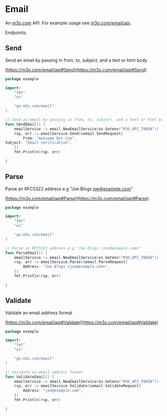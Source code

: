 # Email

An [m3o.com](https://m3o.com) API. For example usage see [m3o.com/email/api](https://m3o.com/email/api).

Endpoints:

## Send

Send an email by passing in from, to, subject, and a text or html body


[https://m3o.com/email/api#Send](https://m3o.com/email/api#Send)

```go
package example

import(
	"fmt"
	"os"

	"go.m3o.com/email"
)

// Send an email by passing in from, to, subject, and a text or html body
func SendEmail() {
	emailService := email.NewEmailService(os.Getenv("M3O_API_TOKEN"))
	rsp, err := emailService.Send(&email.SendRequest{
		From: "Awesome Dot Com",
Subject: "Email verification",
	})
	fmt.Println(rsp, err)
	
}
```
## Parse

Parse an RFC5322 address e.g "Joe Blogs <joe@example.com>"


[https://m3o.com/email/api#Parse](https://m3o.com/email/api#Parse)

```go
package example

import(
	"fmt"
	"os"

	"go.m3o.com/email"
)

// Parse an RFC5322 address e.g "Joe Blogs <joe@example.com>"
func ParseEmail() {
	emailService := email.NewEmailService(os.Getenv("M3O_API_TOKEN"))
	rsp, err := emailService.Parse(&email.ParseRequest{
		Address: "Joe Blogs <joe@example.com>",
	})
	fmt.Println(rsp, err)
	
}
```
## Validate

Validate an email address format


[https://m3o.com/email/api#Validate](https://m3o.com/email/api#Validate)

```go
package example

import(
	"fmt"
	"os"

	"go.m3o.com/email"
)

// Validate an email address format
func ValidateEmail() {
	emailService := email.NewEmailService(os.Getenv("M3O_API_TOKEN"))
	rsp, err := emailService.Validate(&email.ValidateRequest{
		Address: "joe@example.com",
	})
	fmt.Println(rsp, err)
	
}
```

